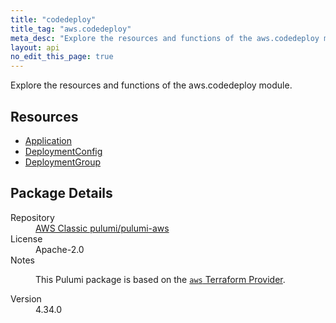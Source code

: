 ```yaml
---
title: "codedeploy"
title_tag: "aws.codedeploy"
meta_desc: "Explore the resources and functions of the aws.codedeploy module."
layout: api
no_edit_this_page: true
---
```


<!-- WARNING: this file was generated by Pulumi Docs Generator. -->
<!-- Do not edit by hand unless you're certain you know what you are doing! -->

Explore the resources and functions of the aws.codedeploy module.

<h2 id="resources">Resources</h2>
<ul class="api">
    <li><a href="application/" title="Application"><span class="api-symbol api-symbol--resource"></span>Application</a></li>
    <li><a href="deploymentconfig/" title="DeploymentConfig"><span class="api-symbol api-symbol--resource"></span>DeploymentConfig</a></li>
    <li><a href="deploymentgroup/" title="DeploymentGroup"><span class="api-symbol api-symbol--resource"></span>DeploymentGroup</a></li>
</ul>

<h2 id="package-details">Package Details</h2>
<dl class="package-details">
	<dt>Repository</dt>
	<dd><a href="https://github.com/pulumi/pulumi-aws">AWS Classic pulumi/pulumi-aws</a></dd>
	<dt>License</dt>
	<dd>Apache-2.0</dd>
	<dt>Notes</dt>
	<dd><p>This Pulumi package is based on the <a href="https://github.com/hashicorp/terraform-provider-aws"><code>aws</code> Terraform Provider</a>.</p>
</dd>
	<dt>Version</dt>
	<dd>4.34.0</dd>
</dl>


